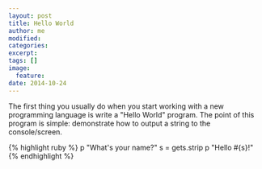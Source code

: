 ```yaml
---
layout: post
title: Hello World
author: me
modified:
categories: 
excerpt:
tags: []
image:
  feature:
date: 2014-10-24
---
```


The first thing you usually do when you start working with a new programming language is write a "Hello World" program. The point of this program is simple: demonstrate how to output a string to the console/screen. 

{% highlight ruby %}
p "What's your name?"
s = gets.strip
p "Hello #{s}!"
{% endhighlight %}